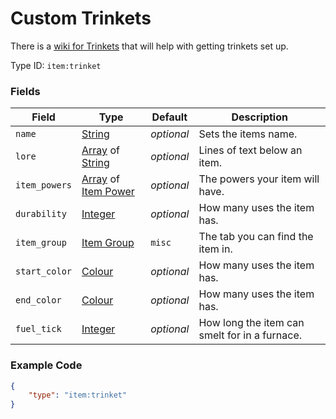 # Custom Trinkets

There is a [wiki for Trinkets](https://github.com/emilyalexandra/trinkets/wiki) that will help with getting trinkets set up.

Type ID: `item:trinket`

### Fields

   Field   | Type | Default | Description
-----------|------|---------|-------------
`name` | [String](../../data_types/string) | *optional* | Sets the items name.
`lore` | [Array](../data_types/array.md) of [String](../data_types/string.md) | *optional* | Lines of text below an item.
`item_powers` | [Array](../data_types/array.md) of [Item Power](../data_types/item_power.md) | *optional* | The powers your item will have.
`durability` | [Integer](../data_types/integer.md) | *optional* | How many uses the item has.
`item_group`| [Item Group](../data_types/item_groups.md) | `misc` | The tab you can find the item in.
`start_color` | [Colour](../data_types/colour.md) | *optional* | How many uses the item has.
`end_color` | [Colour](../data_types/colour.md) | *optional* | How many uses the item has.
`fuel_tick` | [Integer](../data_types/integer.md) | *optional* | How long the item can smelt for in a furnace.

### Example Code

```json
{
	"type": "item:trinket"
}
```
